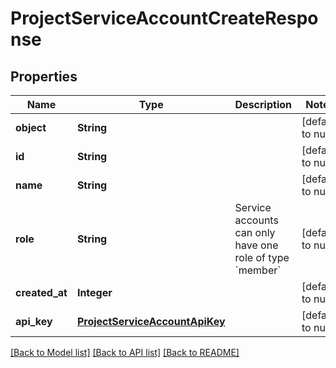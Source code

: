 # ProjectServiceAccountCreateResponse
## Properties

| Name | Type | Description | Notes |
|------------ | ------------- | ------------- | -------------|
| **object** | **String** |  | [default to null] |
| **id** | **String** |  | [default to null] |
| **name** | **String** |  | [default to null] |
| **role** | **String** | Service accounts can only have one role of type &#x60;member&#x60; | [default to null] |
| **created\_at** | **Integer** |  | [default to null] |
| **api\_key** | [**ProjectServiceAccountApiKey**](ProjectServiceAccountApiKey.md) |  | [default to null] |

[[Back to Model list]](../README.md#documentation-for-models) [[Back to API list]](../README.md#documentation-for-api-endpoints) [[Back to README]](../README.md)

